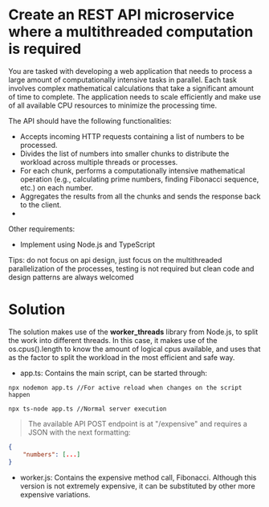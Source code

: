 # Create an REST API microservice where a multithreaded computation is required
You are tasked with developing a web application that needs to process a large amount of computationally intensive tasks in parallel. Each task involves complex mathematical calculations that take a significant amount of time to complete. The application needs to scale efficiently and make use of all available CPU resources to minimize the processing time.

The API should have the following functionalities:
- Accepts incoming HTTP requests containing a list of numbers to be processed.
- Divides the list of numbers into smaller chunks to distribute the workload across multiple threads or processes.
- For each chunk, performs a computationally intensive mathematical operation (e.g.,
calculating prime numbers, finding Fibonacci sequence, etc.) on each number.
- Aggregates the results from all the chunks and sends the response back to the client.
- 
Other requirements:
- Implement using Node.js and TypeScript

Tips: do not focus on api design, just focus on the multithreaded parallelization of the processes, testing is not required but clean code and design patterns are always welcomed

# Solution
The solution makes use of the **worker_threads** library from Node.js, to split the work into different threads. In this case, it makes use of the os.cpus().length to know the amount of logical cpus available, and uses that as the factor to split the workload in the most efficient and safe way.

- app.ts: Contains the main script, can be started through:

```
npx nodemon app.ts //For active reload when changes on the script happen

npx ts-node app.ts //Normal server execution
```

> The available API POST endpoint is at "/expensive" and requires a JSON with the next formatting:
> 
```json
{
    "numbers": [...]
}
```

- worker.js: Contains the expensive method call, Fibonacci. Although this version is not extremely expensive, it can be substituted by other more expensive variations. 